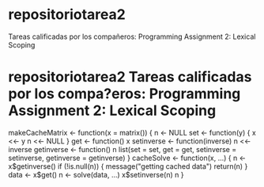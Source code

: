 # repositoriotarea2
Tareas calificadas por los compañeros: Programming Assignment 2: Lexical Scoping
# repositoriotarea2 Tareas calificadas por los compa?eros: Programming Assignment 2: Lexical Scoping

makeCacheMatrix <- function(x = matrix()) {
  n <- NULL
  set <- function(y) {
    x <<- y
    n <<- NULL
  }
  get <- function() x
  setinverse <- function(inverse) n <<- inverse
  getinverse <- function() n
  list(set = set,
       get = get,
       setinverse = setinverse,
       getinverse = getinverse)
}
cacheSolve <- function(x, ...) {
  n <- x$getinverse()
  if (!is.null(n)) {
    message("getting cached data")
    return(n)
  }
  data <- x$get()
  n <- solve(data, ...)
  x$setinverse(n)
  n
}
